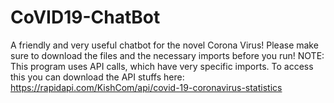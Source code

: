 # CoVID19-ChatBot
A friendly and very useful chatbot for the novel Corona Virus!
Please make sure to download the files and the necessary imports before you run!
NOTE: This program uses API calls, which have very specific imports. To access this you can download the API stuffs here:
https://rapidapi.com/KishCom/api/covid-19-coronavirus-statistics
